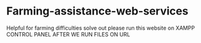 # Farming-assistance-web-services

Helpful for farming difficulties  solve out
please run this website on  XAMPP CONTROL PANEL
AFTER WE RUN FILES ON URL 
